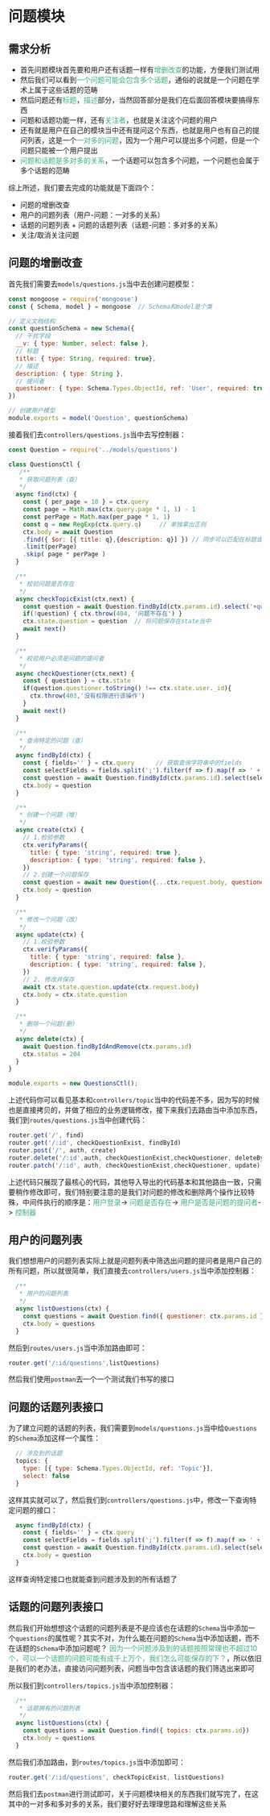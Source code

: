 # 问题模块

## 需求分析
+ 首先问题模块首先要和用户还有话题一样有<font color=#3eaf7c>增删改查</font>的功能，方便我们测试用
+ 然后我们可以看到<font color=#3eaf7c>一个问题可能会包含多个话题</font>，通俗的说就是一个问题在学术上属于这些话题的范畴
+ 然后问题还有<font color=#3eaf7c>标题</font>，<font color=#3eaf7c>描述</font>部分，当然回答部分是我们在后面回答模块要搞得东西
+ 问题和话题功能一样，还有<font color=#3eaf7c>关注者</font>，也就是关注这个问题的用户
+ 还有就是用户在自己的模块当中还有提问这个东西，也就是用户也有自己的提问列表，这是一个<font color=#3eaf7c>一对多的问题</font>，因为一个用户可以提出多个问题，但是一个问题只能被一个用户提出
+ <font color=#3eaf7c>问题和话题是多对多的关系</font>，一个话题可以包含多个问题，一个问题也会属于多个话题的范畴

综上所述，我们要去完成的功能就是下面四个：
+ 问题的增删改查
+ 用户的问题列表（用户-问题：一对多的关系）
+ 话题的问题列表 + 问题的话题列表（话题-问题：多对多的关系）
+ 关注/取消关注问题

## 问题的增删改查
首先我们需要去`models/questions.js`当中去创建问题模型：
```javascript
const mongoose = require('mongoose')
const { Schema, model } = mongoose  // Schema和model是个类

// 定义文档结构
const questionSchema = new Schema({
  // 干扰字段
  __v: { type: Number, select: false },
  // 标题
  title: { type: String, required: true},
  // 描述
  description: { type: String },
  // 提问者
  questioner: { type: Schema.Types.ObjectId, ref: 'User', required: true, select: false },
})

// 创建用户模型
module.exports = model('Question', questionSchema)
```
接着我们去`controllers/questions.js`当中去写控制器：
```javascript
const Question = require('../models/questions')

class QuestionsCtl {
   /**
   * 获取问题列表（查）
   */
  async find(ctx) {
    const { per_page = 10 } = ctx.query
    const page = Math.max(ctx.query.page * 1, 1) - 1
    const perPage = Math.max(per_page * 1, 1)
    const q = new RegExp(ctx.query.q)     // 单独拿出正则
    ctx.body = await Question
    .find({ $or: [{ title: q},{description: q}] }) // 同步可以匹配在标题或者描述中包含关键字的问题
    .limit(perPage)
    .skip( page * perPage )
  }

  /**
   * 校验问题是否存在
   */
  async checkTopicExist(ctx,next) {
    const question = await Question.findById(ctx.params.id).select('+questioner')
    if(!question) { ctx.throw(404, '问题不存在') }
    ctx.state.question = question  // 将问题保存在state当中
    await next()
  }

  /**
   * 校验用户必须是问题的提问者
   */
  async checkQuestioner(ctx,next) {
    const { question } = ctx.state
    if(question.questioner.toString() !== ctx.state.user._id){
      ctx.throw(403,'没有权限进行该操作')
    }
    await next()
  }

  /**
   * 查询特定的问题（查）
   */
  async findById(ctx) {
    const { fields='' } = ctx.query      // 获取查询字符串中的fields
    const selectFields = fields.split(';').filter(f => f).map(f => ' +' + f).join('') 
    const question = await Question.findById(ctx.params.id).select(selectFields).populate('questioner')
    ctx.body = question
  }

  /**
   * 创建一个问题（增）
   */
  async create(ctx) {
    // 1.检验参数
    ctx.verifyParams({
      title: { type: 'string', required: true },
      description: { type: 'string', required: false },
    })
    // 2.创建一个问题保存
    const question = await new Question({...ctx.request.body, questioner: ctx.state.user._id}).save() // 自动帮助我们创建一个问题ID
    ctx.body = question
  }

  /**
   * 修改一个问题（改）
   */
  async update(ctx) {
    // 1.校验参数
    ctx.verifyParams({
      title: { type: 'string', required: false },
      description: { type: 'string', required: false },
    })
    // 2. 修改并保存
    await ctx.state.question.update(ctx.request.body)
    ctx.body = ctx.state.question
  }

  /**
   * 删除一个问题(删)
   */
  async delete(ctx) {
    await Question.findByIdAndRemove(ctx.params.id)
    ctx.status = 204
  }
}

module.exports = new QuestionsCtl();
```
上述代码你可以看见基本和`controllers/topic`当中的代码差不多，因为写的时候也是直接拷贝的，并做了相应的业务逻辑修改，接下来我们去路由当中添加东西，我们到`routes/questions.js`当中创建代码：
```javascript
router.get('/', find)             
router.get('/:id', checkQuestionExist, findById)
router.post('/', auth, create)
router.delete('/:id',auth, checkQuestionExist,checkQuestioner, deleteById)
router.patch('/:id', auth, checkQuestionExist,checkQuestioner, update)
```
上述代码只展现了最核心的代码，其他导入导出的代码基本和其他路由一致，只需要稍作修改即可，我们特别要注意的是我们对问题的修改和删除两个操作比较特殊，中间件执行的顺序是：<font color=#3eaf7c>用户登录</font>-> <font color=#3eaf7c>问题是否存在</font>-> <font color=#3eaf7c>用户是否是问题的提问者</font>-> <font color=#3eaf7c>控制器</font>

## 用户的问题列表
我们想想用户的问题列表实际上就是问题列表中筛选出问题的提问者是用户自己的所有问题，所以就很简单，我们直接去`controllers/users.js`当中添加控制器：
```javascript
  /**
   * 用户的问题列表
   */
  async listQuestions(ctx) {
    const questions = await Question.find({ questioner: ctx.params.id })
    ctx.body = questions
  }
```
然后到`routes/users.js`当中添加路由即可：
```javascript
router.get('/:id/questions',listQuestions)
```
然后我们使用`postman`去一个一个测试我们书写的接口

## 问题的话题列表接口
为了建立问题的话题的列表，我们需要到`models/questions.js`当中给`Questions`的`Schema`添加这样一个属性：
```javascript
  // 涉及到的话题
  topics: {
    type: [{ type: Schema.Types.ObjectId, ref: 'Topic'}],
    select: false
  }
```
这样其实就可以了，然后我们到`controllers/questions.js`中，修改一下查询特定问题的接口：
```javascript
  async findById(ctx) {
    const { fields='' } = ctx.query 
    const selectFields = fields.split(';').filter(f => f).map(f => ' +' + f).join('')
    const question = await Question.findById(ctx.params.id).select(selectFields).populate('questioner topics') // 我们在这里populate方法中添加topics
    ctx.body = question
  }
```
这样查询特定接口也就能查到问题涉及到的所有话题了

## 话题的问题列表接口
然后我们开始想想这个话题的问题列表是不是应该也在话题的`Schema`当中添加一个`questions`的属性呢？其实不对，为什么能在问题的`Schema`当中添加话题，而不在话题的`Schema`中添加问题呢？ <font color=#3eaf7c>因为一个问题涉及到的话题按照常理也不超过10个，可以一个话题的问题可能有成千上万个，我们怎么可能保存的下？</font>，所以依旧是我们的老办法，直接访问问题列表，问题当中包含该话题的我们筛选出来即可

所以我们到`controllers/topics.js`当中添加控制器：
```javascript
  /**
   * 话题拥有的问题列表
   */
  async listQuestions(ctx) {
    const questions = await Question.find({ topics: ctx.params.id})
    ctx.body = questions
  }
```
然后我们添加路由，到`routes/topics.js`当中添加即可：
```javascript
router.get('/:id/questions', checkTopicExist, listQuestions)
```
然后我们去`postman`进行测试即可，关于问题模块相关的东西我们就写完了，在这其中的一对多和多对多的关系，我们要好好去理理思路和理解这些关系